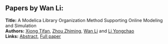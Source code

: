 <h2>Papers by Wan Li:</h2>
<p>
<b>Title:</b> A Modelica Library Organization Method Supporting Online Modeling and Simulation<br />
<b>Authors:</b> <a href="../authors/author_309.html">Xiong Tifan</a>, <a href="../authors/author_340.html">Zhou Zhiming</a>, <a href="../authors/author_181.html">Wan Li</a> and <a href="../authors/author_338.html">Li Yongchao</a><br />
<b>Links:</b> <a href="../abstracts/abstract_88.pdf">Abstract</a>, <a href="../submissions/ecp15118817_TifanZhimingLiYongchao.pdf">Full paper</a>
</p>